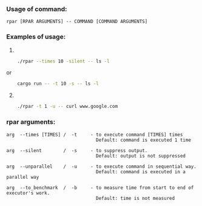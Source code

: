 ### Usage of command:
```
rpar [RPAR ARGUMENTS] -- COMMAND [COMMAND ARGUMENTS]
```

### Examples of usage:

1)
```bash
    ./rpar --times 10 -silent -- ls -l
```
or
```bash
    cargo run -- -t 10 -s -- ls -l
```
2)
```bash
    ./rpar -t 1 -u -- curl www.google.com
```

### rpar arguments:
```
arg  --times [TIMES] /  -t     - to execute command [TIMES] times
                                 Default: command is executed 1 time

arg  --silent        /  -s     - to suppress output.
                                 Default: output is not suppressed

arg  --unparallel    /  -u     - to execute command in sequential way.
                                 Default: command is executed in a parallel way

arg  --to_benchmark  /  -b     - to measure time from start to end of executor's work.
                                 Default: time is not measured
```
